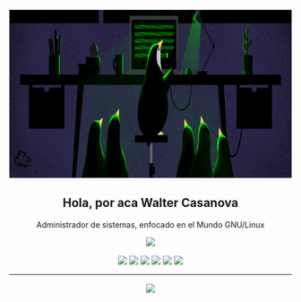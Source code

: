 <p align="center">
 <img  width="800" height="300" src="./img/banner-linux.png">
</p>
<h2 align="center">Hola, por aca Walter Casanova</h2>
<p align="center"> Administrador de sistemas, enfocado en el Mundo GNU/Linux
</p>

<p align="center">
<a href="https://github.com/wcasanova"><img src="https://img.shields.io/github/followers/wcasanova?style=social"></a>
</p>

<p align="center">
<img src="https://img.shields.io/badge/Robotics-brown"> <img src="https://img.shields.io/badge/Machine Learning-green"> <img src="https://img.shields.io/badge/Deep Learning-red"> <img src="https://img.shields.io/badge/Computer Vision-magenta"> <img src="https://img.shields.io/badge/Natural Language Processing-yellow"> <img src="https://img.shields.io/badge/Reinforcement Learning-blue"> 
</p>
<hr>

<p align=center>  
  <img align=center src="https://github-readme-stats.vercel.app/api?username=wcasanova&show_icons=true&theme=radical">
</p>







